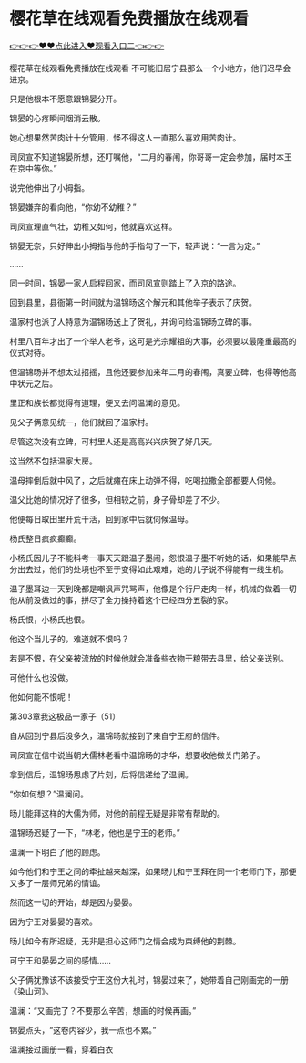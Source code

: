 # 樱花草在线观看免费播放在线观看

 <a href="http://www.baidu.com/link?url=XaDzi4lrlBsIf7hc43pQAeEvE68KnODCy8r9yapmf0G&wd=&eqid=c54cd89e006c3be70000000466c61f85">👉👉👉♥♥点此进入♥观看入口二👈👉👉</a>

樱花草在线观看免费播放在线观看
不可能旧居宁县那么一个小地方，他们迟早会进京。

只是他根本不愿意跟锦晏分开。

锦晏的心疼瞬间烟消云散。

她心想果然苦肉计十分管用，怪不得这人一直那么喜欢用苦肉计。

司凤宣不知道锦晏所想，还叮嘱他，“二月的春闱，你哥哥一定会参加，届时本王在京中等你。”

说完他伸出了小拇指。

锦晏嫌弃的看向他，“你幼不幼稚？”

司凤宣理直气壮，幼稚又如何，他就喜欢这样。

锦晏无奈，只好伸出小拇指与他的手指勾了一下，轻声说：“一言为定。”

……

同一时间，锦晏一家人启程回家，而司凤宣则踏上了入京的路途。

回到县里，县衙第一时间就为温锦旸这个解元和其他举子表示了庆贺。

温家村也派了人特意为温锦旸送上了贺礼，并询问给温锦旸立碑的事。

村里八百年才出了一个举人老爷，这可是光宗耀祖的大事，必须要以最隆重最高的仪式对待。

但温锦旸并不想太过招摇，且他还要参加来年二月的春闱，真要立碑，也得等他高中状元之后。

里正和族长都觉得有道理，便又去问温澜的意见。

见父子俩意见统一，他们就回了温家村。

尽管这次没有立碑，可村里人还是高高兴兴庆贺了好几天。

这当然不包括温家大房。

温母摔倒后就中风了，之后就瘫在床上动弹不得，吃喝拉撒全部都要人伺候。

温父比她的情况好了很多，但相较之前，身子骨却差了不少。

他便每日取田里开荒干活，回到家中后就伺候温母。

杨氏整日疯疯癫癫。

小杨氏因儿子不能科考一事天天跟温子墨闹，怨恨温子墨不听她的话，如果能早点分出去过，他们的处境也不至于变得如此艰难，她的儿子说不得能有一线生机。

温子墨耳边一天到晚都是嘲讽声咒骂声，他像是个行尸走肉一样，机械的做着一切他从前没做过的事，拼尽了全力操持着这个已经四分五裂的家。

杨氏恨，小杨氏也恨。

他这个当儿子的，难道就不恨吗？

若是不恨，在父亲被流放的时候他就会准备些衣物干粮带去县里，给父亲送别。

可他什么也没做。

他如何能不恨呢！

第303章我这极品一家子（51）

自从回到宁县后没多久，温锦旸就接到了来自宁王府的信件。

司凤宣在信中说当朝大儒林老看中温锦旸的才华，想要收他做关门弟子。

拿到信后，温锦旸思虑了片刻，后将信递给了温澜。

“你如何想？”温澜问。

旸儿能拜这样的大儒为师，对他的前程无疑是非常有帮助的。

温锦旸迟疑了一下，“林老，他也是宁王的老师。”

温澜一下明白了他的顾虑。

如今他们和宁王之间的牵扯越来越深，如果旸儿和宁王拜在同一个老师门下，那便又多了一层师兄弟的情谊。

然而这一切的开始，却是因为晏晏。

因为宁王对晏晏的喜欢。

旸儿如今有所迟疑，无非是担心这师门之情会成为束缚他的荆棘。

可宁王和晏晏之间的感情……

父子俩犹豫该不该接受宁王这份大礼时，锦晏过来了，她带着自己刚画完的一册《染山河》。

温澜：“又画完了？不要那么辛苦，想画的时候再画。”

锦晏点头，“这卷内容少，我一点也不累。”

温澜接过画册一看，穿着白衣
